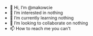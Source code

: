 - 👋 Hi, I’m @makowcie
- 👀 I’m interested in nothing
- 🌱 I’m currently learning nothing
- 💞️ I’m looking to collaborate on nothing
- 📫 How to reach me you can't

<!---
makowcie/makowcie is a ✨ special ✨ repository because its `README.md` (this file) appears on your GitHub profile.
You can click the Preview link to take a look at your changes.
--->
